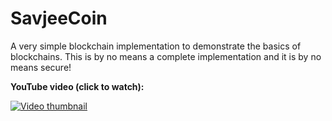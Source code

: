# SavjeeCoin

A very simple blockchain implementation to demonstrate the basics of blockchains. This is by no means a complete implementation and it is by no means secure!

**YouTube video (click to watch):**

[![Video thumbnail](https://img.youtube.com/vi/zVqczFZr124/0.jpg)](https://www.youtube.com/watch?v=zVqczFZr124)